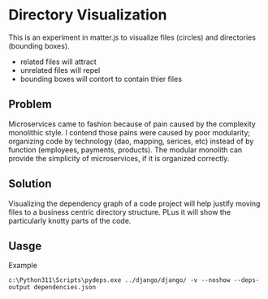 # Directory Visualization

This is an experiment in matter.js to visualize files (circles) and directories (bounding boxes).

* related files will attract
* unrelated files will repel
* bounding boxes will contort to contain thier files

## Problem

Microservices came to fashion because of pain caused by the complexity monolithic style. I contend those pains were caused by poor modularity; organizing code by technology (dao, mapping, serices, etc) instead of by function (employees, payments, products).  The modular monolith can provide the simplicity of microservices, if it is organized correctly.

## Solution

Visualizing the dependency graph of a code project will help justify moving files to a business centric directory structure.  PLus it will show the particularly knotty parts of the code.


## Uasge

Example

    c:\Python311\Scripts\pydeps.exe ../django/django/ -v --noshow --deps-output dependencies.json
